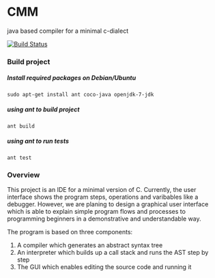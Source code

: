 CMM
===

java based compiler for a minimal c-dialect

[![Build Status](https://travis-ci.org/Projekt-CMM/CMM.svg?branch=master)](https://travis-ci.org/Projekt-CMM/CMM)

### Build project

##### Install required packages on Debian/Ubuntu

```
sudo apt-get install ant coco-java openjdk-7-jdk
```

##### using ant to build project

```
ant build
```

##### using ant to run tests

```
ant test
```

### Overview

This project is an IDE for a minimal version of C.
Currently, the user interface shows the program steps, operations and varibables like a debugger. However, we are planing to
design a graphical user interface which is able to explain simple program flows and processes to programming beginners in a
demonstrative and understandable way.

The program is based on three components:

1) A compiler which generates an abstract syntax tree
2) An interpreter which builds up a call stack and runs the AST step by step
3) The GUI which enables editing the source code and running it
